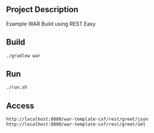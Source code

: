 ## Project Description

Example WAR Build using REST Easy

## Build

```bash
./gradlew war
```

## Run

```bash
./run.sh
```

## Access

```
http://localhost:8080/war-template-cxf/rest/greet/json
http://localhost:8080/war-template-cxf/rest/greet/xml
```

